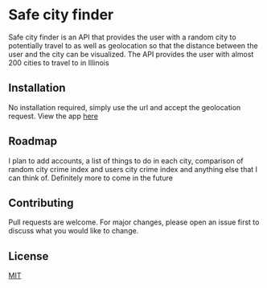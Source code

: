 # Safe city finder

Safe city finder is an API that provides the user with a random city to potentially travel to as well as geolocation so that the distance between the user and the city can be visualized. The API provides the user with almost 200 cities to travel to in Illinois

## Installation

No installation required, simply use the url and accept the geolocation request. View the app
[here](https://il-safe-city-finder.onrender.com/)

## Roadmap

I plan to add accounts, a list of things to do in each city, comparison of random city crime index and users city crime index and anything else that I can think of. Definitely more to come in the future

## Contributing

Pull requests are welcome. For major changes, please open an issue first
to discuss what you would like to change.

## License

[MIT](https://choosealicense.com/licenses/mit/)
